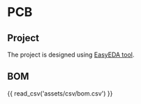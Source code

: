 # PCB

## Project

The project is designed using [EasyEDA tool](https://u.easyeda.com).

## BOM

{{ read_csv('assets/csv/bom.csv') }}
